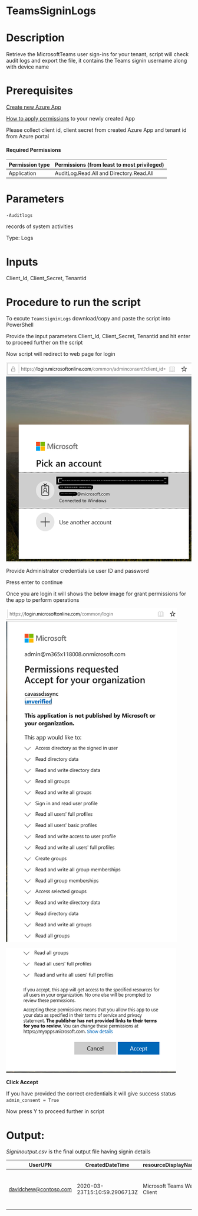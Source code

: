 # TeamsSigninLogs

# Description

Retrieve the MicrosoftTeams user sign-ins for your tenant, script will check audit logs and export the file, it contains the Teams signin username along with device name

# Prerequisites

[Create new Azure App](https://docs.microsoft.com/en-us/graph/auth-register-app-v2)

[How to apply permissions](https://docs.microsoft.com/en-us/graph/notifications-integration-app-registration) to your newly created App

Please collect client id, client secret from created Azure App and tenant id from Azure portal

#### Required Permissions

  | Permission type	                   |  Permissions (from least to most privileged)|
  |------------------------------------|---------------------------------------------|
  | Application	                       | AuditLog.Read.All and Directory.Read.All    |
 
# Parameters

`-Auditlogs`

 records of system activities
 
 Type: Logs

# Inputs

Client_Id, Client_Secret, Tenantid

 # Procedure to run the script
 
   To excute `TeamsSigninLogs` download/copy and paste the script into PowerShell
        
   Provide the input parameters Client_Id, Client_Secret, Tenantid and hit enter to proceed further on the script
        
   Now script will redirect to web page for login
        
   ![Signin](https://github.com/Geetha63/MS-Teams-Scripts/blob/master/Images/Siginin.png)
        
   Provide Administrator credentials i.e user ID and password 
        
   Press enter to continue
   
   Once you are login it will shows the below image for grant permissions for the app to perform operations

 ![GrantPermission](https://github.com/Geetha63/MS-Teams-Scripts/blob/master/Images/GrantPermissions.png)	
 
 ![GrantPermission](https://github.com/Geetha63/MS-Teams-Scripts/blob/master/Images/GrantPermissions2.png)
 
 **Click Accept**

 If you have provided the correct credentials it will give success status `admin_consent = True`
 
 Now press Y to proceed further in script

# Output:

_Signinoutput.csv_ is the final output file having signin details 

 | UserUPN	| CreatedDateTime	| resourceDisplayName | AppDisplayName	| IsInteractive |	DeviceDetail |
 |----------|-------------------|---------------------|------------------|--------------|----------------|
 |davidchew@contoso.com|2020-03-23T15:10:59.2906713Z|Microsoft Teams Web Client	|FALSE	|@{deviceId=; displayName=; operatingSystem=Windows 10; browser=Chrome 80.0.3987; isCompliant=; isManaged=; trustType=}|
